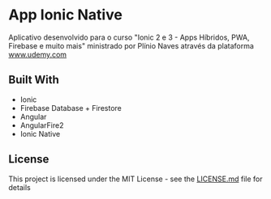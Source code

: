 # App Ionic Native

Aplicativo desenvolvido para o curso "Ionic 2 e 3 - Apps Híbridos, PWA, Firebase e muito mais" ministrado por Plínio Naves através da plataforma www.udemy.com

## Built With

* Ionic
* Firebase Database + Firestore
* Angular
* AngularFire2
* Ionic Native


## License

This project is licensed under the MIT License - see the [LICENSE.md](LICENSE.md) file for details

